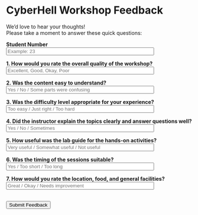# CyberHell Workshop Feedback
 
We’d love to hear your thoughts!  
Please take a moment to answer these quick questions:
 
<div class="progress">
 
**Student Number**  
<input style="width: 400px;" type="text" id="student-number" placeholder="Example: 23" required>
 
**1. How would you rate the overall quality of the workshop?**  
<input style="width: 400px;" type="text" id="quality" placeholder="Excellent, Good, Okay, Poor">
 
**2. Was the content easy to understand?**  
<input style="width: 400px;" type="text" id="clarity" placeholder="Yes / No / Some parts were confusing">
 
**3. Was the difficulty level appropriate for your experience?**  
<input style="width: 400px;" type="text" id="difficulty" placeholder="Too easy / Just right / Too hard">
 
**4. Did the instructor explain the topics clearly and answer questions well?**  
<input style="width: 400px;" type="text" id="instructor" placeholder="Yes / No / Sometimes">
 
**5. How useful was the lab guide for the hands-on activities?**  
<input style="width: 400px;" type="text" id="lab_guide" placeholder="Very useful / Somewhat useful / Not useful">
 
**6. Was the timing of the sessions suitable?**  
<input style="width: 400px;" type="text" id="timing" placeholder="Yes / Too short / Too long">
 
**7. How would you rate the location, food, and general facilities?**  
<input style="width: 400px;" type="text" id="facilities" placeholder="Great / Okay / Needs improvement">
 
<br>
<button onclick="submitFeedback()" class="fancy-button">Submit Feedback</button>
 
<script>
function submitFeedback() {
    const data = {
        student_number: document.getElementById("student-number").value.trim(),
        quality: document.getElementById("quality").value.trim(),
        clarity: document.getElementById("clarity").value.trim(),
        difficulty: document.getElementById("difficulty").value.trim(),
        instructor: document.getElementById("instructor").value.trim(),
        lab_guide: document.getElementById("lab_guide").value.trim(),
        timing: document.getElementById("timing").value.trim(),
        facilities: document.getElementById("facilities").value.trim()
    };
 
    if (!data.student_number || !data.quality || !data.clarity || !data.difficulty || !data.instructor || !data.lab_guide  || !data.timing  || !data.facilities  ) {
        alert("❌ Please fill in all fields.");
        return;
    }
 
    fetch("http://192.168.253.138:8000/feedback", {
        method: "POST",
        headers: { "Content-Type": "application/json" },
        body: JSON.stringify(data)
    })
    .then(response => response.json())
    .then(result => {
        alert("✅ Feedback Submitted! Thank you.");
    })
    .catch(error => {
        console.error(error);
        alert("❌ Error submitting feedback.");
    });
}
</script>
 
</div>
 
